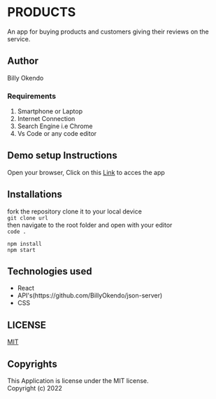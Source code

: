 # PRODUCTS
An app for buying products and customers giving their reviews on the service.

## Author
Billy Okendo

### Requirements
<ol>
<li>Smartphone or Laptop</li>
<li>Internet Connection</li>
<li>Search Engine i.e Chrome</li>
<li>Vs Code or any code editor</li>
</ol>

## Demo setup Instructions
Open your browser,
Click on this [Link](https://guileless-druid-fc9e42.netlify.app/) to acces the app

## Installations
fork the repository
clone it to your local device <br>
`
git clone url 
`<br>
then navigate to the root folder and open with your editor<br>
`code .` <br>

`npm install`<br>
`npm start  `

## Technologies used
<ul>
<li>React</li>
<li>API's(https://github.com/BillyOkendo/json-server)</li>
<li>CSS</li>
</ul>

## LICENSE
[MIT](https://choosealicense.com/licenses/mit/)


 ## Copyrights
 This Application is license under the MIT license. <br>
Copyright (c) 2022 
